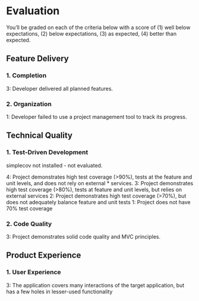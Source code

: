 # Evaluation

You’ll be graded on each of the criteria below with a score of (1) well below expectations, (2) below expectations, (3) as expected, (4) better than expected.

## Feature Delivery

### 1. Completion

3: Developer delivered all planned features.

### 2. Organization

1: Developer failed to use a project management tool to track its progress.

## Technical Quality

### 1. Test-Driven Development

simplecov not installed - not evaluated.

4: Project demonstrates high test coverage (>90%), tests at the feature and unit levels, and does not rely on external * services.
3: Project demonstrates high test coverage (>80%), tests at feature and unit levels, but relies on external services
2: Project demonstrates high test coverage (>70%), but does not adequately balance feature and unit tests
1: Project does not have 70% test coverage

### 2. Code Quality

3: Project demonstrates solid code quality and MVC principles.

## Product Experience

### 1. User Experience

3: The application covers many interactions of the target application, but has a few holes in lesser-used functionality
